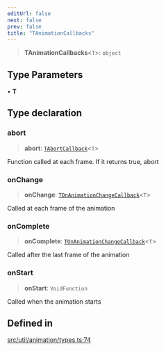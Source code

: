 ```yaml
---
editUrl: false
next: false
prev: false
title: "TAnimationCallbacks"
---
```


> **TAnimationCallbacks**\<`T`\>: `object`

## Type Parameters

• **T**

## Type declaration

### abort

> **abort**: [`TAbortCallback`](/api/namespaces/util/type-aliases/tabortcallback/)\<`T`\>

Function called at each frame.
If it returns true, abort

### onChange

> **onChange**: [`TOnAnimationChangeCallback`](/api/namespaces/util/type-aliases/tonanimationchangecallback/)\<`T`\>

Called at each frame of the animation

### onComplete

> **onComplete**: [`TOnAnimationChangeCallback`](/api/namespaces/util/type-aliases/tonanimationchangecallback/)\<`T`\>

Called after the last frame of the animation

### onStart

> **onStart**: `VoidFunction`

Called when the animation starts

## Defined in

[src/util/animation/types.ts:74](https://github.com/fabricjs/fabric.js/blob/a0b4adf41e0a1fd81824114cedd4c32bfb8cac25/src/util/animation/types.ts#L74)

